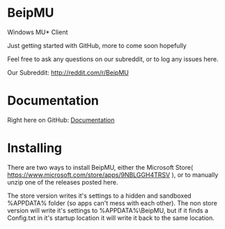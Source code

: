 # BeipMU
Windows MU* Client

Just getting started with GitHub, more to come soon hopefully

Feel free to ask any questions on our subreddit, or to log any issues here.

Our Subreddit: http://reddit.com/r/BeipMU

# Documentation

Right here on GitHub:
[Documentation](Documentation/README.md)

# Installing

There are two ways to install BeipMU, either the Microsoft Store( https://www.microsoft.com/store/apps/9NBLGGH4TRSV ), or to manually unzip one of the releases posted here.

The store version writes it's settings to a hidden and sandboxed %APPDATA% folder (so apps can't mess with each other). The non store version will write it's settings to %APPDATA%\BeipMU, but if it finds a Config.txt in it's startup location it will write it back to the same location.
